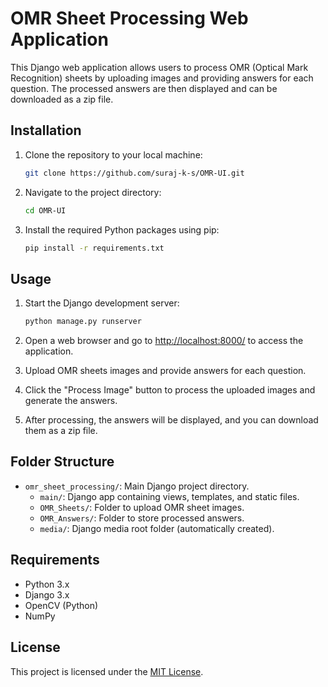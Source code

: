 # OMR Sheet Processing Web Application

This Django web application allows users to process OMR (Optical Mark Recognition) sheets by uploading images and providing answers for each question. The processed answers are then displayed and can be downloaded as a zip file.

## Installation

1. Clone the repository to your local machine:

    ```bash
    git clone https://github.com/suraj-k-s/OMR-UI.git
    ```

2. Navigate to the project directory:

    ```bash
    cd OMR-UI
    ```

3. Install the required Python packages using pip:

    ```bash
    pip install -r requirements.txt
    ```

## Usage

1. Start the Django development server:

    ```bash
    python manage.py runserver
    ```

2. Open a web browser and go to [http://localhost:8000/](http://localhost:8000/) to access the application.

3. Upload OMR sheets images and provide answers for each question.

4. Click the "Process Image" button to process the uploaded images and generate the answers.

5. After processing, the answers will be displayed, and you can download them as a zip file.

## Folder Structure

- `omr_sheet_processing/`: Main Django project directory.
  - `main/`: Django app containing views, templates, and static files.
  - `OMR_Sheets/`: Folder to upload OMR sheet images.
  - `OMR_Answers/`: Folder to store processed answers.
  - `media/`: Django media root folder (automatically created).

## Requirements

- Python 3.x
- Django 3.x
- OpenCV (Python)
- NumPy

## License

This project is licensed under the [MIT License](LICENSE).
